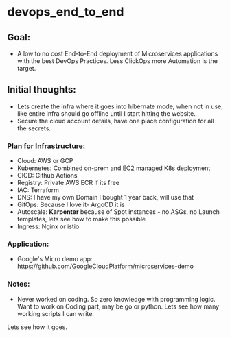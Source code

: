 # devops_end_to_end

## Goal: 
- A low to no cost End-to-End deployment of Microservices applications with the best DevOps Practices. Less ClickOps more Automation is the target.

## Initial thoughts:
- Lets create the infra where it goes into hibernate mode, when not in use, like entire infra should go offline until I start hitting the website.
- Secure the cloud account details, have one place configuration for all the secrets.

### Plan for Infrastructure: 
- Cloud: AWS or GCP
- Kubernetes: Combined on-prem and EC2 managed K8s deployment
- CICD: Github Actions
- Registry: Private AWS ECR if its free
- IAC: Terraform
- DNS: I have my own Domain I bought 1 year back, will use that
- GitOps: Because I love it- ArgoCD it is
- Autoscale: **Karpenter** because of Spot instances - no ASGs, no Launch templates, lets see how to make this possible
- Ingress: Nginx or istio

### Application:
- Google's Micro demo app: https://github.com/GoogleCloudPlatform/microservices-demo

### Notes:
- Never worked on coding. So zero knowledge with programming logic. Want to work on Coding part, may be go or python. Lets see how many working scripts I can write.

Lets see how it goes.
